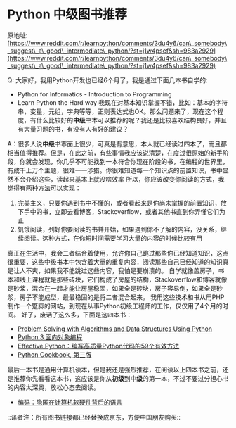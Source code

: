 # Python 中级图书推荐
原地址: [https://www.reddit.com/r/learnpython/comments/3du4y6/can\_somebody\_suggest\_a\_good\_intermediate\_python/?st=j1w4psef&sh=983a2929](https://www.reddit.com/r/learnpython/comments/3du4y6/can\_somebody\_suggest\_a\_good\_intermediate\_python/?st=j1w4psef&sh=983a2929)

Q: 大家好，我用Python开发也已经6个月了，我是通过下面几本书自学的:
- Python for Informatics - Introduction to Programming
- Learn Python the Hard way
我现在对基本知识掌握不错，比如：基本的字符串，变量，元组，字典等等，正则表达式也OK。那么问题来了，现在这个程度，有什么比较好的**中级**书本可以推荐的呢？我还是比较喜欢结构良好，并且有大量习题的书，有没有人有好的建议？

A：很多人说**中级**书市面上很少，可真是有意思，本人就已经读过四本了，而且都相当值得推荐。但是，在此之前，有些事情我应该说清楚，在度过很原始的新手阶段，你就会发现，你几乎不可能找到一本符合你现在阶段的书，在编程的世界里，有成千上万个主题，很难一一涉猎。你很难知道每一个知识点的前置知识，书中显然不会介绍这些，读起来基本上就没啥效率
所以，你应该改变你阅读的方式，我觉得有两种方法可以实现：
1. 完美主义，只要你遇到书中不懂的，或者看起来是你尚未掌握的前置知识，放下手中的书，立即去看博客，Stackoverflow，或者其他书直到你弄懂它们为止
2. 饥饿阅读，列好你要阅读的书并开始，如果遇到你不了解的内容，没关系，继续阅读。这种方式，在你短时间需要学习大量的内容的时候比较有用


真正在生活中，我会二者结合着使用，允许你自己跳过那些你已经知道知识，这点很重要，这些中级书本中包含着大量的重复内容，阅读那些自己已经知道的知识真是让人不爽，如果我不能跳过这些内容，我怕是要崩溃的。
自学就像盖房子，书本和线上课程就是那些砖块，它们构成了房屋的结构，Stackoverflow和博客就像是砂浆，混合在一起才能让房屋稳固，如果全是砖块，房子容易倒，如果全是砂浆，房子不能成型，最最稳固的是将二者混合起来。
我用这些技术和书从用PHP制作一个蹩脚的网站，到现在从事Python初级工程师的工作，仅仅用了4个月的时间。
好了，废话了这么多，下面是这四本书：
- [Problem Solving with Algorithms and Data Structures Using Python](http://interactivepython.org/runestone/static/pythonds/index.html)
- [Python 3 面向对象编程](https://item.jd.com/11720061.html)
- [Effective Python：编写高质量Python代码的59个有效方法](https://item.jd.com/11864820.html)
- [ Python Cookbook, 第三版](https://item.jd.com/11681561.html)

最后一本书是通用计算机读本，但是我还是强烈推荐，在阅读以上四本书之前，还是推荐你先看看这本书，这应该是你从**初级**到**中级**的第一本，不过不要过分担心书的内容太深奥，放松心态去阅读。
- [编码：隐匿在计算机软硬件背后的语言](https://item.jd.com/11116026.html)

::译者注：所有图书链接都已经替换成京东，方便中国朋友购买::
